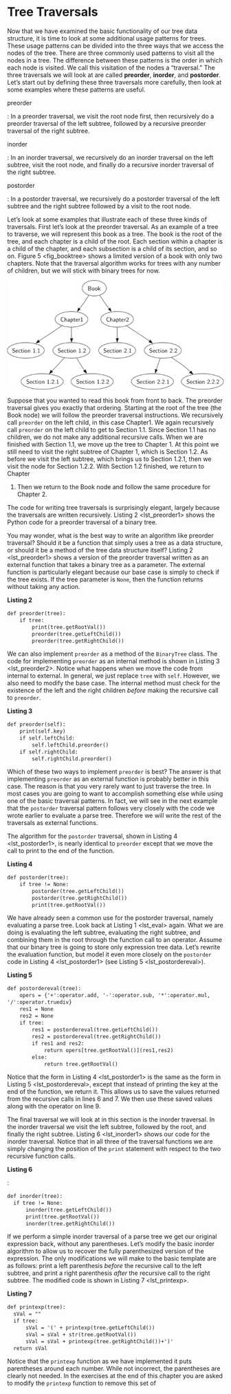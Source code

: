 Tree Traversals
===============

Now that we have examined the basic functionality of our tree data
structure, it is time to look at some additional usage patterns for
trees. These usage patterns can be divided into the three ways that we
access the nodes of the tree. There are three commonly used patterns to
visit all the nodes in a tree. The difference between these patterns is
the order in which each node is visited. We call this visitation of the
nodes a “traversal.” The three traversals we will look at are called
**preorder**, **inorder**, and **postorder**. Let’s start out by
defining these three traversals more carefully, then look at some
examples where these patterns are useful.

preorder

:   In a preorder traversal, we visit the root node first, then
    recursively do a preorder traversal of the left subtree, followed by
    a recursive preorder traversal of the right subtree.

inorder

:   In an inorder traversal, we recursively do an inorder traversal on
    the left subtree, visit the root node, and finally do a recursive
    inorder traversal of the right subtree.

postorder

:   In a postorder traversal, we recursively do a postorder traversal of
    the left subtree and the right subtree followed by a visit to the
    root node.

Let’s look at some examples that illustrate each of these three kinds of
traversals. First let’s look at the preorder traversal. As an example of
a tree to traverse, we will represent this book as a tree. The book is
the root of the tree, and each chapter is a child of the root. Each
section within a chapter is a child of the chapter, and each subsection
is a child of its section, and so on. Figure 5 &lt;fig\_booktree&gt;
shows a limited version of a book with only two chapters. Note that the
traversal algorithm works for trees with any number of children, but we
will stick with binary trees for now.

![Figure 5: Representing a Book as a Tree](Figures/booktree.png)

Suppose that you wanted to read this book from front to back. The
preorder traversal gives you exactly that ordering. Starting at the root
of the tree (the Book node) we will follow the preorder traversal
instructions. We recursively call `preorder` on the left child, in this
case Chapter1. We again recursively call `preorder` on the left child to
get to Section 1.1. Since Section 1.1 has no children, we do not make
any additional recursive calls. When we are finished with Section 1.1,
we move up the tree to Chapter 1. At this point we still need to visit
the right subtree of Chapter 1, which is Section 1.2. As before we visit
the left subtree, which brings us to Section 1.2.1, then we visit the
node for Section 1.2.2. With Section 1.2 finished, we return to Chapter
1. Then we return to the Book node and follow the same procedure for
Chapter 2.

The code for writing tree traversals is surprisingly elegant, largely
because the traversals are written recursively.
Listing 2 &lt;lst\_preorder1&gt; shows the Python code for a preorder
traversal of a binary tree.

You may wonder, what is the best way to write an algorithm like preorder
traversal? Should it be a function that simply uses a tree as a data
structure, or should it be a method of the tree data structure itself?
Listing 2 &lt;lst\_preorder1&gt; shows a version of the preorder
traversal written as an external function that takes a binary tree as a
parameter. The external function is particularly elegant because our
base case is simply to check if the tree exists. If the tree parameter
is `None`, then the function returns without taking any action.

**Listing 2**

    def preorder(tree):
        if tree:
            print(tree.getRootVal())
            preorder(tree.getLeftChild())
            preorder(tree.getRightChild())  

We can also implement `preorder` as a method of the `BinaryTree` class.
The code for implementing `preorder` as an internal method is shown in
Listing 3 &lt;lst\_preorder2&gt;. Notice what happens when we move the
code from internal to external. In general, we just replace `tree` with
`self`. However, we also need to modify the base case. The internal
method must check for the existence of the left and the right children
*before* making the recursive call to `preorder`.

**Listing 3**

    def preorder(self):
        print(self.key)
        if self.leftChild:
            self.leftChild.preorder()
        if self.rightChild:
            self.rightChild.preorder()

Which of these two ways to implement `preorder` is best? The answer is
that implementing `preorder` as an external function is probably better
in this case. The reason is that you very rarely want to just traverse
the tree. In most cases you are going to want to accomplish something
else while using one of the basic traversal patterns. In fact, we will
see in the next example that the `postorder` traversal pattern follows
very closely with the code we wrote earlier to evaluate a parse tree.
Therefore we will write the rest of the traversals as external
functions.

The algorithm for the `postorder` traversal, shown in
Listing 4 &lt;lst\_postorder1&gt;, is nearly identical to `preorder`
except that we move the call to print to the end of the function.

**Listing 4**

    def postorder(tree):
        if tree != None:
            postorder(tree.getLeftChild())
            postorder(tree.getRightChild())
            print(tree.getRootVal())

We have already seen a common use for the postorder traversal, namely
evaluating a parse tree. Look back at Listing 1 &lt;lst\_eval&gt; again.
What we are doing is evaluating the left subtree, evaluating the right
subtree, and combining them in the root through the function call to an
operator. Assume that our binary tree is going to store only expression
tree data. Let’s rewrite the evaluation function, but model it even more
closely on the `postorder` code in Listing 4 &lt;lst\_postorder1&gt;
(see Listing 5 &lt;lst\_postordereval&gt;).

**Listing 5**

    def postordereval(tree):
        opers = {'+':operator.add, '-':operator.sub, '*':operator.mul, '/':operator.truediv}
        res1 = None
        res2 = None
        if tree:
            res1 = postordereval(tree.getLeftChild())
            res2 = postordereval(tree.getRightChild())
            if res1 and res2:
                return opers[tree.getRootVal()](res1,res2)
            else:
                return tree.getRootVal()

Notice that the form in Listing 4 &lt;lst\_postorder1&gt; is the same as
the form in Listing 5 &lt;lst\_postordereval&gt;, except that instead of
printing the key at the end of the function, we return it. This allows
us to save the values returned from the recursive calls in lines 6 and
7. We then use these saved values along with the operator on line 9.

The final traversal we will look at in this section is the inorder
traversal. In the inorder traversal we visit the left subtree, followed
by the root, and finally the right subtree.
Listing 6 &lt;lst\_inorder1&gt; shows our code for the inorder
traversal. Notice that in all three of the traversal functions we are
simply changing the position of the `print` statement with respect to
the two recursive function calls.

**Listing 6**

:

    def inorder(tree):
      if tree != None:
          inorder(tree.getLeftChild())
          print(tree.getRootVal())
          inorder(tree.getRightChild())

If we perform a simple inorder traversal of a parse tree we get our
original expression back, without any parentheses. Let’s modify the
basic inorder algorithm to allow us to recover the fully parenthesized
version of the expression. The only modifications we will make to the
basic template are as follows: print a left parenthesis *before* the
recursive call to the left subtree, and print a right parenthesis
*after* the recursive call to the right subtree. The modified code is
shown in Listing 7 &lt;lst\_printexp&gt;.

**Listing 7**

    def printexp(tree):
      sVal = ""
      if tree:
          sVal = '(' + printexp(tree.getLeftChild())
          sVal = sVal + str(tree.getRootVal())
          sVal = sVal + printexp(tree.getRightChild())+')'
      return sVal

Notice that the `printexp` function as we have implemented it puts
parentheses around each number. While not incorrect, the parentheses are
clearly not needed. In the exercises at the end of this chapter you are
asked to modify the `printexp` function to remove this set of
